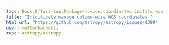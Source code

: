 ```yaml
---
tags: Docs,Effort-low,Package-novice,coordinates,io.fits,wcs
title: "Intuitively manage column-wise WCS coordinates "
html_url: "https://github.com/astropy/astropy/issues/8389"
user: matteobachetti
repo: astropy/astropy
---
```


